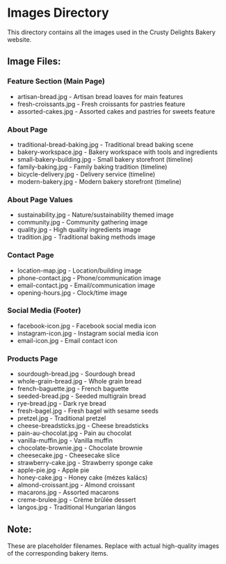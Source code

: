 # Images Directory

This directory contains all the images used in the Crusty Delights Bakery website.

## Image Files:

### Feature Section (Main Page)
- artisan-bread.jpg - Artisan bread loaves for main features
- fresh-croissants.jpg - Fresh croissants for pastries feature
- assorted-cakes.jpg - Assorted cakes and pastries for sweets feature

### About Page
- traditional-bread-baking.jpg - Traditional bread baking scene
- bakery-workspace.jpg - Bakery workspace with tools and ingredients
- small-bakery-building.jpg - Small bakery storefront (timeline)
- family-baking.jpg - Family baking tradition (timeline)
- bicycle-delivery.jpg - Delivery service (timeline)
- modern-bakery.jpg - Modern bakery storefront (timeline)

### About Page Values
- sustainability.jpg - Nature/sustainability themed image
- community.jpg - Community gathering image
- quality.jpg - High quality ingredients image
- tradition.jpg - Traditional baking methods image

### Contact Page
- location-map.jpg - Location/building image
- phone-contact.jpg - Phone/communication image
- email-contact.jpg - Email/communication image
- opening-hours.jpg - Clock/time image

### Social Media (Footer)
- facebook-icon.jpg - Facebook social media icon
- instagram-icon.jpg - Instagram social media icon
- email-icon.jpg - Email contact icon

### Products Page
- sourdough-bread.jpg - Sourdough bread
- whole-grain-bread.jpg - Whole grain bread
- french-baguette.jpg - French baguette
- seeded-bread.jpg - Seeded multigrain bread
- rye-bread.jpg - Dark rye bread
- fresh-bagel.jpg - Fresh bagel with sesame seeds
- pretzel.jpg - Traditional pretzel
- cheese-breadsticks.jpg - Cheese breadsticks
- pain-au-chocolat.jpg - Pain au chocolat
- vanilla-muffin.jpg - Vanilla muffin
- chocolate-brownie.jpg - Chocolate brownie
- cheesecake.jpg - Cheesecake slice
- strawberry-cake.jpg - Strawberry sponge cake
- apple-pie.jpg - Apple pie
- honey-cake.jpg - Honey cake (mézes kalács)
- almond-croissant.jpg - Almond croissant
- macarons.jpg - Assorted macarons
- creme-brulee.jpg - Crème brûlée dessert
- langos.jpg - Traditional Hungarian lángos

## Note:
These are placeholder filenames. Replace with actual high-quality images of the corresponding bakery items.
